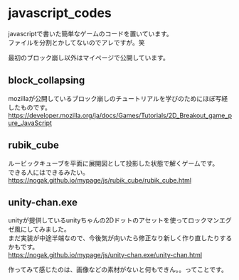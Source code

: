 # javascript_codes
javascriptで書いた簡単なゲームのコードを置いています。\
ファイルを分割とかしてないのでアレですが。笑

最初のブロック崩し以外はマイページで公開しています。

## block_collapsing
mozillaが公開しているブロック崩しのチュートリアルを学びのためにほぼ写経したものです。\
https://developer.mozilla.org/ja/docs/Games/Tutorials/2D_Breakout_game_pure_JavaScript

## rubik_cube
ルービックキューブを平面に展開図として投影した状態で解くゲームです。\
できる人にはできるみたい。\
https://nogak.github.io/mypage/js/rubik_cube/rubik_cube.html

## unity-chan.exe
unityが提供しているunityちゃんの2Dドットのアセットを使ってロックマンエグゼ風にしてみました。\
まだ実装が中途半端なので、今後気が向いたら修正なり新しく作り直したりするかもです。\
https://nogak.github.io/mypage/js/unity-chan.exe/unity-chan.html

作ってみて感じたのは、画像などの素材がないと何もできん。。ってことです。
